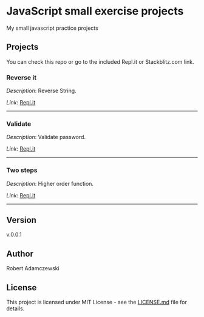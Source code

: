 # JavaScript small exercise projects

My small javascript practice projects

## Projects

You can check this repo or go to the included Repl.it or Stackblitz.com link.

### Reverse it

_Description_: Reverse String.

_Link_: [Repl.it](https://repl.it/@radamczewski/odwroc-to)

---

### Validate

_Description_: Validate password.

_Link_: [Repl.it](https://repl.it/@radamczewski/walidacja)

---

### Two steps

_Description_: Higher order function.

_Link_: [Repl.it](https://repl.it/@radamczewski/w-dwoch-krokach)

---

## Version

v.0.0.1

## Author

Robert Adamczewski

## License

This project is licensed under MIT License - see the [LICENSE.md](./LICENSE.md) file for details.
